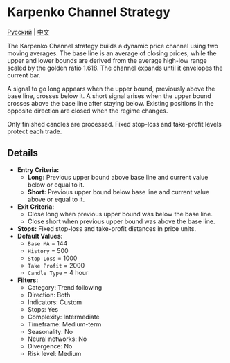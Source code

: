 # Karpenko Channel Strategy
[Русский](README_ru.md) | [中文](README_cn.md)

The Karpenko Channel strategy builds a dynamic price channel using two moving averages. The base line is an average of closing prices, while the upper and lower bounds are derived from the average high-low range scaled by the golden ratio 1.618. The channel expands until it envelopes the current bar.

A signal to go long appears when the upper bound, previously above the base line, crosses below it. A short signal arises when the upper bound crosses above the base line after staying below. Existing positions in the opposite direction are closed when the regime changes.

Only finished candles are processed. Fixed stop-loss and take-profit levels protect each trade.

## Details

- **Entry Criteria:**
  - **Long:** Previous upper bound above base line and current value below or equal to it.
  - **Short:** Previous upper bound below base line and current value above or equal to it.
- **Exit Criteria:**
  - Close long when previous upper bound was below the base line.
  - Close short when previous upper bound was above the base line.
- **Stops:** Fixed stop-loss and take-profit distances in price units.
- **Default Values:**
  - `Base MA` = 144
  - `History` = 500
  - `Stop Loss` = 1000
  - `Take Profit` = 2000
  - `Candle Type` = 4 hour
- **Filters:**
  - Category: Trend following
  - Direction: Both
  - Indicators: Custom
  - Stops: Yes
  - Complexity: Intermediate
  - Timeframe: Medium-term
  - Seasonality: No
  - Neural networks: No
  - Divergence: No
  - Risk level: Medium
